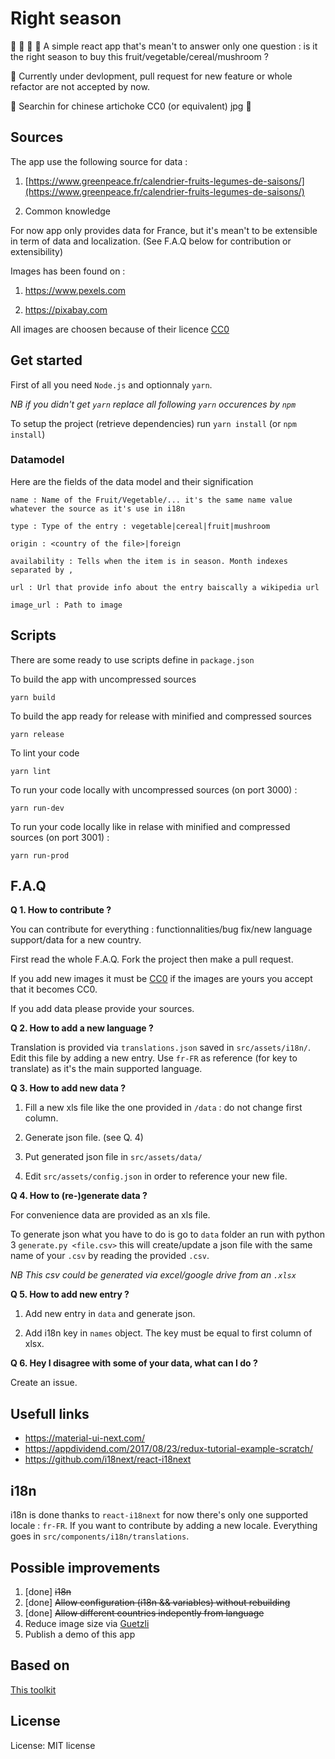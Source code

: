 # Right season

:green_apple: :sweet_potato: :ear_of_rice: :mushroom: A simple react app that's mean't to answer only one question : is it the right season to buy this fruit/vegetable/cereal/mushroom ?

:tractor: Currently under devlopment, pull request for new feature or whole refactor are not accepted by now.

:tractor: Searchin for chinese artichoke CC0 (or equivalent) jpg :tractor:

## Sources 

The app use the following source for data : 
1. [https://www.greenpeace.fr/calendrier-fruits-legumes-de-saisons/](https://www.greenpeace.fr/calendrier-fruits-legumes-de-saisons/)

2. Common knowledge

For now app only provides data for France, but it's mean't to be extensible in term of data and localization. (See F.A.Q below for contribution or extensibility)

Images has been found on : 

1. https://www.pexels.com

2. https://pixabay.com

All images are choosen because of their licence [CC0](https://creativecommons.org/publicdomain/zero/1.0/deed.fr)

## Get started

First of all you need `Node.js` and optionnaly `yarn`. 

*NB if you didn't get `yarn` replace all following `yarn` occurences by `npm`*

To setup the project (retrieve dependencies) run `yarn install` (or `npm install`)

### Datamodel

Here are the fields of the data model and their signification

    name : Name of the Fruit/Vegetable/... it's the same name value whatever the source as it's use in i18n

    type : Type of the entry : vegetable|cereal|fruit|mushroom

    origin : <country of the file>|foreign

    availability : Tells when the item is in season. Month indexes separated by ,

    url : Url that provide info about the entry baiscally a wikipedia url

    image_url : Path to image

## Scripts

There are some ready to use scripts define in `package.json`

To build the app with uncompressed sources

    yarn build

To build the app ready for release with minified and compressed sources

    yarn release

To lint your code

    yarn lint

To run your code locally with uncompressed sources (on port 3000) :

    yarn run-dev

To run your code locally like in relase with minified and compressed sources (on port 3001) :

    yarn run-prod

## F.A.Q

**Q 1. How to contribute ?**

You can contribute for everything : functionnalities/bug fix/new language support/data for a new country.

First read the whole F.A.Q. Fork the project then make a pull request.

If you add new images it must be [CC0](https://creativecommons.org/publicdomain/zero/1.0/deed.fr) if the images are yours you accept that it becomes CC0.

If you add data please provide your sources.

**Q 2. How to add a new language ?**

Translation is provided via `translations.json` saved in `src/assets/i18n/`. Edit this file by adding a new entry. Use `fr-FR` as reference (for key to translate) as it's the main supported language.

**Q 3. How to add new data ?**

1. Fill a new xls file like the one provided in `/data` : do not change first column.

2. Generate json file. (see Q. 4)

3. Put generated json file in `src/assets/data/`

4. Edit `src/assets/config.json` in order to reference your new file.

**Q 4. How to (re-)generate data ?**

For convenience data are provided as an xls file. 

To generate json what you have to do is go to `data` folder an run with python 3 `generate.py <file.csv>` this will create/update a json file with the same name of your `.csv` by reading the provided `.csv`.

*NB This csv could be generated via excel/google drive from an `.xlsx`*

**Q 5. How to add new entry ?**

1. Add new entry in `data` and generate json.

2. Add i18n key in `names` object. The key must be equal to first column of xlsx.

**Q 6. Hey I disagree with some of your data, what can I do ?**

Create an issue.

## Usefull links
- https://material-ui-next.com/
- https://appdividend.com/2017/08/23/redux-tutorial-example-scratch/
- https://github.com/i18next/react-i18next

## i18n

i18n is done thanks to `react-i18next` for now there's only one supported locale : `fr-FR`. If you want to contribute by adding a new locale. Everything goes in `src/components/i18n/translations`.

## Possible improvements

1. [done] ~~i18n~~
2. [done] ~~Allow configuration (i18n && variables) without rebuilding~~
3. [done] ~~Allow different countries indepently from language~~
4. Reduce image size via [Guetzli](https://github.com/google/guetzli)
5. Publish a demo of this app

## Based on 

[This toolkit](https://github.com/MarcAlx/simple-react-starterkit)

## License

License: MIT license
